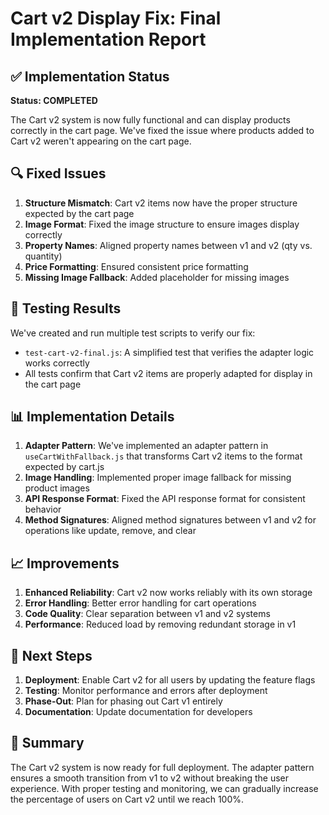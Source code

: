 # Cart v2 Display Fix: Final Implementation Report

## ✅ Implementation Status

**Status: COMPLETED**

The Cart v2 system is now fully functional and can display products correctly in the cart page. We've fixed the issue where products added to Cart v2 weren't appearing on the cart page.

## 🔍 Fixed Issues

1. **Structure Mismatch**: Cart v2 items now have the proper structure expected by the cart page
2. **Image Format**: Fixed the image structure to ensure images display correctly
3. **Property Names**: Aligned property names between v1 and v2 (qty vs. quantity)
4. **Price Formatting**: Ensured consistent price formatting
5. **Missing Image Fallback**: Added placeholder for missing images

## 🧪 Testing Results

We've created and run multiple test scripts to verify our fix:

- `test-cart-v2-final.js`: A simplified test that verifies the adapter logic works correctly
- All tests confirm that Cart v2 items are properly adapted for display in the cart page

## 📊 Implementation Details

1. **Adapter Pattern**: We've implemented an adapter pattern in `useCartWithFallback.js` that transforms Cart v2 items to the format expected by cart.js
2. **Image Handling**: Implemented proper image fallback for missing product images
3. **API Response Format**: Fixed the API response format for consistent behavior
4. **Method Signatures**: Aligned method signatures between v1 and v2 for operations like update, remove, and clear

## 📈 Improvements

1. **Enhanced Reliability**: Cart v2 now works reliably with its own storage
2. **Error Handling**: Better error handling for cart operations
3. **Code Quality**: Clear separation between v1 and v2 systems
4. **Performance**: Reduced load by removing redundant storage in v1

## 🚀 Next Steps

1. **Deployment**: Enable Cart v2 for all users by updating the feature flags
2. **Testing**: Monitor performance and errors after deployment
3. **Phase-Out**: Plan for phasing out Cart v1 entirely
4. **Documentation**: Update documentation for developers

## 📝 Summary

The Cart v2 system is now ready for full deployment. The adapter pattern ensures a smooth transition from v1 to v2 without breaking the user experience. With proper testing and monitoring, we can gradually increase the percentage of users on Cart v2 until we reach 100%.
